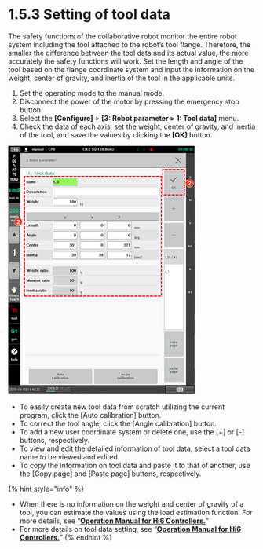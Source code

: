 # 1.5.3 Setting of tool data

The safety functions of the collaborative robot monitor the entire robot system including the tool attached to the robot’s tool flange. Therefore, the smaller the difference between the tool data and its actual value, the more accurately the safety functions will work. Set the length and angle of the tool based on the flange coordinate system and input the information on the weight, center of gravity, and inertia of the tool in the applicable units.

1. Set the operating mode to the manual mode.
2. Disconnect the power of the motor by pressing the emergency stop button.
3. Select the **\[Configure]** > **\[3: Robot parameter > 1: Tool data]** menu.
4. Check the data of each axis, set the weight, center of gravity, and inertia of the tool, and save the values by clicking the **\[OK]** button.

![](<../../.gitbook/assets/image (39).png>)

* To easily create new tool data from scratch utilizing the current program, click the \[Auto calibration] button.
* To correct the tool angle, click the \[Angle calibration] button.
* To add a new user coordinate system or delete one, use the \[+] or \[-] buttons, respectively.
* To view and edit the detailed information of tool data, select a tool data name to be viewed and edited.
* To copy the information on tool data and paste it to that of another, use the \[Copy page] and \[Paste page] buttons, respectively.

{% hint style="info" %}
* When there is no information on the weight and center of gravity of a tool, you can estimate the values using the load estimation function. For more details, see “[**Operation Manual for Hi6 Controllers.**](https://hyundai-robotics.gitbook.io/hi6-operation-manual/v/op-english/)”
* For more details on tool data setting, see “[**Operation Manual for Hi6 Controllers.**](https://hyundai-robotics.gitbook.io/hi6-operation-manual/v/op-english/)”
{% endhint %}
